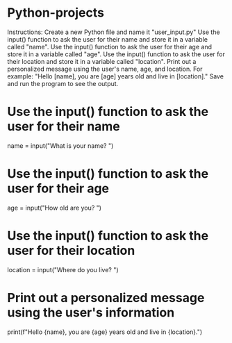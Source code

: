 # Python-projects
Instructions:
Create a new Python file and name it "user_input.py"
Use the input() function to ask the user for their name and store it in a variable called "name".
Use the input() function to ask the user for their age and store it in a variable called "age".
Use the input() function to ask the user for their location and store it in a variable called "location".
Print out a personalized message using the user's name, age, and location. For example: "Hello [name], you are [age] years old and live in [location]."
Save and run the program to see the output.




# Use the input() function to ask the user for their name
name = input("What is your name? ")

# Use the input() function to ask the user for their age
age = input("How old are you? ")

# Use the input() function to ask the user for their location
location = input("Where do you live? ")

# Print out a personalized message using the user's information
print(f"Hello {name}, you are {age} years old and live in {location}.")
